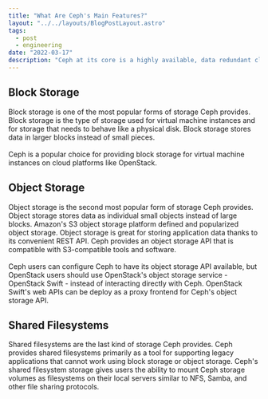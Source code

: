 ```yaml
---
title: "What Are Ceph's Main Features?"
layout: "../../layouts/BlogPostLayout.astro"
tags:
  - post
  - engineering
date: "2022-03-17"
description: "Ceph at its core is a highly available, data redundant cloud storage platform. Ceph's primary purpose is providing storage. Ceph has three main types of storage that it can provide: block storage, object storage, and shared filesystems."
---
```


## Block Storage
Block storage is one of the most popular forms of storage Ceph provides. Block storage is the type of storage used for virtual machine instances and for storage that needs to behave like a physical disk. Block storage stores data in larger blocks instead of small pieces.\
\
Ceph is a popular choice for providing block storage for virtual machine instances on cloud platforms like OpenStack.

## Object Storage
Object storage is the second most popular form of storage Ceph provides. Object storage stores data as individual small objects instead of large blocks. Amazon's S3 object storage platform defined and popularized object storage. Object storage is great for storing application data thanks to its convenient REST API. Ceph provides an object storage API that is compatible with S3-compatible tools and software.\
\
Ceph users can configure Ceph to have its object storage API available, but OpenStack users should use OpenStack's object storage service - OpenStack Swift - instead of interacting directly with Ceph. OpenStack Swift's web APIs can be deploy as a proxy frontend for Ceph's object storage API.

## Shared Filesystems
Shared filesystems are the last kind of storage Ceph provides. Ceph provides shared filesystems primarily as a tool for supporting legacy applications that cannot work using block storage or object storage. Ceph's shared filesystem storage gives users the ability to mount Ceph storage volumes as filesystems on their local servers similar to NFS, Samba, and other file sharing protocols.


